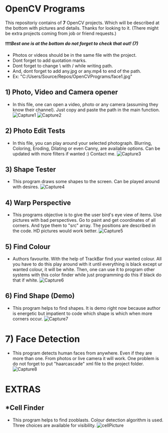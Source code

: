# OpenCV Programs

This repositoriy contains of **7** OpenCV projects. Which will be described at the bottom with pictures and details. Thanks for looking to it. (There might be extra projects coming from job or friend requests.)

❗❗❗❗***Best one is at the bottom do not forget to check that out! (7)***


- Photos or videos should be in the same file with the project.
- Dont forget to add quotation marks. 
- Dont forget to change \ with / while writing path.
- And, dont forget to add any.jpg or any.mp4 to end of the path.
- Ex: "C:/Users/Source/Repos/OpenCVPrograms/face1.jpg"

## 1) Photo, Video and Camera opener
- In this file, one can open a video, photo or any camera (assuming they know their channel). Just copy and paste the path in the main function.
![Capture1](https://github.com/YagizBasaran/Human-Detection/assets/91428580/6055302e-15a7-4807-baf0-ff7185b9594a)
![Capture2](https://github.com/YagizBasaran/Human-Detection/assets/91428580/e37b4495-e2b4-4b3f-a70b-1122a89a11de)

## 2) Photo Edit Tests
- In this file, you can play around your selected photograph. Blurring, Coloring, Eroding, Dilating or even Canny, are available options. Can be updated with more filters if wanted :) Contact me.
![Capture3](https://github.com/YagizBasaran/Human-Detection/assets/91428580/4c0a5159-21bc-4210-a4b5-b7504a84e86e)

## 3) Shape Tester
- This program draws some shapes to the screen. Can be played around with desires. 
![Capture4](https://github.com/YagizBasaran/Human-Detection/assets/91428580/7ebc58f1-2149-4083-8a0e-a1c6275b72bb)

## 4) Warp Perspective
- This programs objective is to give the user bird's eye view of items. Use pictures with bad perspectives. Go to paint and get coordinates of all corners. And type them to "src" array. The positions are described in the code. HD pictures would work better.
![Capture5](https://github.com/YagizBasaran/Human-Detection/assets/91428580/87fd0518-c735-4b7d-8ae8-c6261d81d8a9)

## 5) Find Colour
- Authors favourite. With the help of TrackBar find your wanted colour. All you have to do this play around with it until everything is black except ur wanted colour, it will be white. Then, one can use it to program other systems with this color finder while just programming do this if black do that if white.
![Capture6](https://github.com/YagizBasaran/Human-Detection/assets/91428580/e9366746-54f5-4305-9d4e-64d0506e57ac)

## 6) Find Shape (Demo)
- This program helps to find shapes. It is demo right now because author is energetic but impatient to code which shape is which when more corners occur.
![Capture7](https://github.com/YagizBasaran/Human-Detection/assets/91428580/b4aa7a96-6f92-484a-8097-db9f0fa76c6c)

# 7) Face Detection
- This program detects human faces from anywhere. Even if they are more than one. From photos or live camera it will work. One problem is do not forget to put "haarcascade" xml file to the project folder.
![Capture8](https://github.com/YagizBasaran/Human-Detection/assets/91428580/0f386b27-b922-41c3-9b3e-c61c6c7f86c0)


# EXTRAS
## *Cell Finder
- This program helps to find zooblasts. Colour detection algorithm is used. Three choices are available for visibility.
![cellPicture](https://github.com/YagizBasaran/Human-Detection/assets/91428580/3eed6aa4-54e3-43a2-affa-bd765dc0b45e)



  
